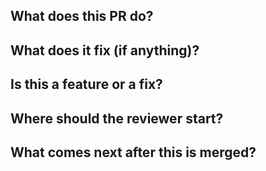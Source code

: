## What does this PR do?

## What does it fix (if anything)?

## Is this a feature or a fix?

## Where should the reviewer start?

## What comes next after this is merged?
